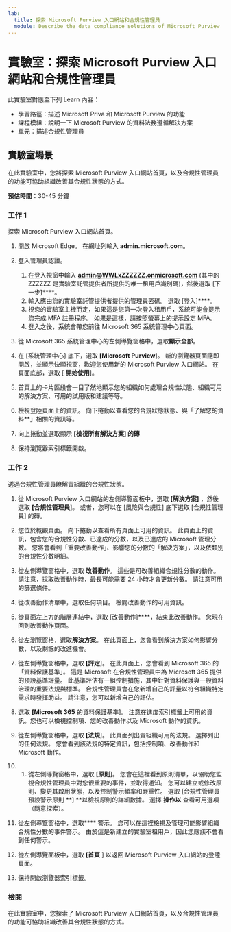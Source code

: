 ```yaml
---
lab:
  title: 探索 Microsoft Purview 入口網站和合規性管理員
  module: Describe the data compliance solutions of Microsoft Purview
---
```


# 實驗室：探索 Microsoft Purview 入口網站和合規性管理員

此實驗室對應至下列 Learn 內容：

- 學習路徑：描述 Microsoft Priva 和 Microsoft Purview 的功能
- 課程模組：說明一下 Microsoft Purview 的資料法務遵循解決方案
- 單元：描述合規性管理員

## 實驗室場景

在此實驗室中，您將探索 Microsoft Purview 入口網站首頁，以及合規性管理員的功能可協助組織改善其合規性狀態的方式。

**預估時間**：30-45 分鐘

### 工作 1

探索 Microsoft Purview 入口網站首頁。

1. 開啟 Microsoft Edge。 在網址列輸入 **admin.microsoft.com**。
1. 登入管理員認證。
    1. 在登入視窗中輸入 **admin@WWLxZZZZZZ.onmicrosoft.com** (其中的 ZZZZZZ 是實驗室託管提供者所提供的唯一租用戶識別碼)，然後選取 [下一步]****。
    1. 輸入應由您的實驗室託管提供者提供的管理員密碼。 選取 [登入]****。
    1. 視您的實驗室主機而定，如果這是您第一次登入租用戶，系統可能會提示您完成 MFA 註冊程序。 如果是這樣，請按照螢幕上的提示設定 MFA。
    1. 登入之後，系統會帶您前往 Microsoft 365 系統管理中心頁面。

1. 從 Microsoft 365 系統管理中心的左側導覽窗格中，選取**顯示全部**。

1. 在 [系統管理中心] 底下，選取 **[Microsoft Purview**]。  新的瀏覽器頁面隨即開啟，並顯示快顯視窗，歡迎您使用新的 Microsoft Purview 入口網站。 在頁面底部，選取 [ **開始使用**]。

1. 首頁上的卡片區段會一目了然地顯示您的組織如何處理合規性狀態、組織可用的解決方案、可用的試用版和建議等等。

1. 檢視登陸頁面上的資訊。  向下捲動以查看您的合規狀態狀態、與「了解您的資料**」相關的資訊等。

1. 向上捲動並選取顯示 **[檢視所有解決方案] 的磚**

1. 保持瀏覽器索引標籤開啟。

### 工作 2

透過合規性管理員瞭解貴組織的合規性狀態。

1. 從 Microsoft Purview 入口網站的左側導覽面板中，選取 **[解決方案]** ，然後選取 **[合規性管理員**]。  或者，您可以在 [風險與合規性] 底下選取 [合規性管理員] 的磚。

1. 您位於概觀頁面。 向下捲動以查看所有頁面上可用的資訊。  此頁面上的資訊，包含您的合規性分數、已達成的分數，以及已達成的 Microsoft 管理分數。   您將會看到「重要改善動作」、影響您的分數的「解決方案」，以及依類別的合規性分數明細。

1. 從左側導覽窗格中，選取 **改善動作**。  這些是可改善組織合規性分數的動作。 請注意，採取改善動作時，最長可能需要 24 小時才會更新分數。  請注意可用的篩選條件。

1. 從改善動作清單中，選取任何項目。  檢閱改善動作的可用資訊。

1. 從頁面左上方的階層連結中，選取 [改善動作]****，結束此改善動作。  您現在回到改善動作頁面。

1. 從左瀏覽窗格，選取**解決方案**。 在此頁面上，您會看到解決方案如何影響分數，以及剩餘的改進機會。

1. 從左側導覽窗格中，選取 **[評定**]。 在此頁面上，您會看到 Microsoft 365 的「資料保護基準」。  這是 Microsoft 在合規性管理員中為 Microsoft 365 提供的預設基準評量。  此基準評估有一組控制措施，其中針對資料保護與一般資料治理的重要法規與標準。 合規性管理員會在您新增自己的評量以符合組織特定需求時發揮助益。  請注意，您可以新增自己的評估。

1. 選取 **[Microsoft 365** 的資料保護基準]。  注意在進度索引標籤上可用的資訊。您也可以檢視控制項、您的改善動作以及 Microsoft 動作的資訊。  

1. 從左側導覽窗格中，選取 **[法規**]。  此頁面列出貴組織可用的法規。 選擇列出的任何法規。 您會看到該法規的特定資訊，包括控制項、改善動作和 Microsoft 動作。

1. 1. 從左側導覽窗格中，選取 **[原則**]。 您會在這裡看到原則清單，以協助您監視合規性管理員中對您很重要的事件，並取得通知。 您可以建立或修改原則、變更其啟用狀態，以及控制警示頻率和嚴重性。 選取 [合規性管理員預設警示原則 **] **以檢視原則的詳細數據。  選擇 **操作以** 查看可用選項（隨意探索）。

1. 從左側導覽窗格中，選取**** 警示。   您可以在這裡檢視及管理可能影響組織合規性分數的事件警示。 由於這是新建立的實驗室租用戶，因此您應該不會看到任何警示。

1. 從左側導覽面板中，選取 **[首頁** ] 以返回 Microsoft Purview 入口網站的登陸頁面。

1. 保持開啟瀏覽器索引標籤。

### 檢閱

在此實驗室中，您探索了 Microsoft Purview 入口網站首頁，以及合規性管理員的功能可協助組織改善其合規性狀態的方式。
